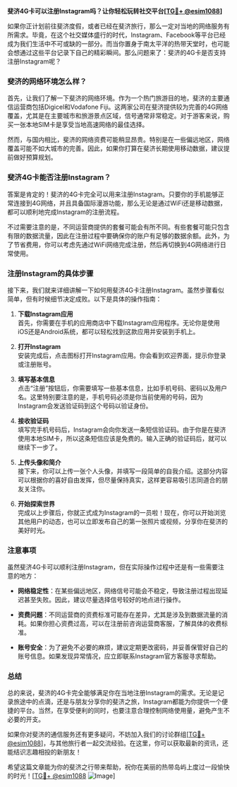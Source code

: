 **斐济4G卡可以注册Instagram吗？让你轻松玩转社交平台[[TG💪+ @esim1088](https://t.me/s/esim1088)]**

如果你正计划前往斐济度假，或者已经在斐济旅行，那么一定对当地的网络服务有所需求。毕竟，在这个社交媒体盛行的时代，Instagram、Facebook等平台已经成为我们生活中不可或缺的一部分。而当你置身于南太平洋的热带天堂时，也可能会想通过这些平台记录下自己的精彩瞬间。那么问题来了：斐济的4G卡是否支持注册Instagram呢？

### 斐济的网络环境怎么样？

首先，让我们了解一下斐济的网络环境。作为一个热门旅游目的地，斐济的主要通信运营商包括Digicel和Vodafone Fiji。这两家公司在斐济提供较为完善的4G网络覆盖，尤其是在主要城市和旅游景点区域，信号通常非常稳定。对于游客来说，购买一张本地SIM卡是享受当地高速网络的最佳选择。

然而，与国内相比，斐济的网络资费可能稍显昂贵。特别是在一些偏远地区，网络覆盖可能不如大城市的完善。因此，如果你打算在斐济长期使用移动数据，建议提前做好预算规划。

### 斐济4G卡能否注册Instagram？

答案是肯定的！斐济的4G卡完全可以用来注册Instagram。只要你的手机能够正常连接到4G网络，并且具备国际漫游功能，那么无论是通过WiFi还是移动数据，都可以顺利地完成Instagram的注册流程。

不过需要注意的是，不同运营商提供的套餐可能会有所不同。有些套餐可能只包含有限的数据流量，因此在注册过程中要确保你的账户有足够的数据余额。此外，为了节省费用，你可以考虑先通过WiFi网络完成注册，然后再切换到4G网络进行日常使用。

### 注册Instagram的具体步骤

接下来，我们就来详细讲解一下如何用斐济4G卡注册Instagram。虽然步骤看似简单，但有时候细节决定成败。以下是具体的操作指南：

1. **下载Instagram应用**  
   首先，你需要在手机的应用商店中下载Instagram应用程序。无论你是使用iOS还是Android系统，都可以轻松找到这款应用并安装到手机上。

2. **打开Instagram**  
   安装完成后，点击图标打开Instagram应用。你会看到欢迎界面，提示你登录或注册账号。

3. **填写基本信息**  
   点击“注册”按钮后，你需要填写一些基本信息，比如手机号码、密码以及用户名。这里特别要注意的是，手机号码必须是你当前使用的号码，因为Instagram会发送验证码到这个号码以验证身份。

4. **接收验证码**  
   填写完手机号码后，Instagram会向你发送一条短信验证码。由于你是在斐济使用本地SIM卡，所以这条短信应该是免费的。输入正确的验证码后，就可以继续下一步了。

5. **上传头像和简介**  
   接下来，你可以上传一张个人头像，并填写一段简单的自我介绍。这部分内容可以根据你的喜好自由发挥，但尽量保持真实，这样更容易吸引志同道合的朋友关注你。

6. **开始探索世界**  
   完成以上步骤后，你就正式成为Instagram的一员啦！现在，你可以开始浏览其他用户的动态，也可以立即发布自己的第一张照片或视频，分享你在斐济的美好时光。

### 注意事项

虽然斐济4G卡可以顺利注册Instagram，但在实际操作过程中还是有一些需要注意的地方：

- **网络稳定性**：在某些偏远地区，网络信号可能会不稳定，导致注册过程出现延迟甚至失败。因此，建议尽量选择信号较好的地点进行操作。
  
- **资费问题**：不同运营商的资费标准可能存在差异，尤其是涉及到数据流量的消耗。如果你担心资费过高，可以在注册前咨询运营商客服，了解具体的收费标准。

- **账号安全**：为了避免不必要的麻烦，建议定期更改密码，并妥善保管好自己的账号信息。如果发现异常情况，应立即联系Instagram官方客服寻求帮助。

### 总结

总的来说，斐济的4G卡完全能够满足你在当地注册Instagram的需求。无论是记录旅途中的点滴，还是与朋友分享你的斐济之旅，Instagram都能为你提供一个便捷的平台。当然，在享受便利的同时，也要注意合理控制网络使用量，避免产生不必要的开支。

如果你对斐济的通信服务还有更多疑问，不妨加入我们的讨论群组[[TG💪+ @esim1088](https://t.me/s/esim1088)]，与其他旅行者一起交流经验。在这里，你可以获取最新的资讯，还能结识志趣相投的新朋友！

希望这篇文章能为你的斐济之行带来帮助，祝你在美丽的热带岛屿上度过一段愉快的时光！[[TG💪+ @esim1088](https://t.me/s/esim1088) ![Image](https://i.postimg.cc/4NQfJmqS/Snipaste-2025-05-13-00-14-12.png)]